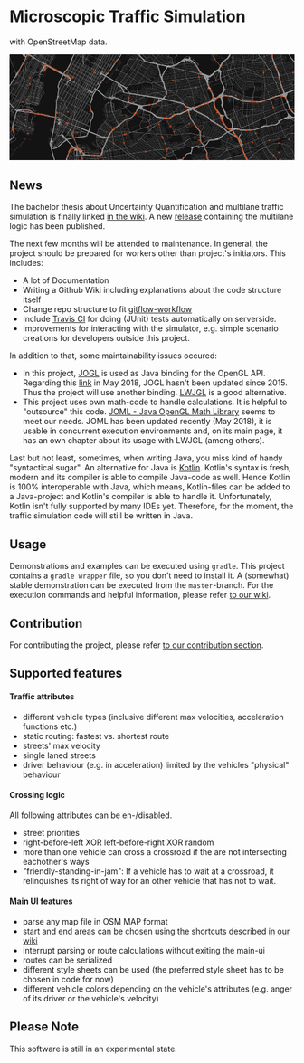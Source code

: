 # Microscopic Traffic Simulation

with OpenStreetMap data.

![Teaser: New York](resources/teaser.png "Teaser: New York")


## News

The bachelor thesis about Uncertainty Quantification and multilane traffic simulation is finally linked [in the wiki](https://github.com/sgs-us/microtrafficsim/wiki/papers#quantifizierung-von-unsicherheiten-in-mikroskopischer-verkehrssimulation).
A new [release](https://github.com/sgs-us/microtrafficsim/releases) containing the multilane logic has been published.

The next few months will be attended to maintenance.
In general, the project should be prepared for workers other than project's initiators.
This includes:
- A lot of Documentation
- Writing a Github Wiki including explanations about the code structure itself
- Change repo structure to fit [gitflow-workflow](https://www.atlassian.com/git/tutorials/comparing-workflows/gitflow-workflow)
- Include [Travis CI](https://travis-ci.org) for doing (JUnit) tests automatically on serverside.
- Improvements for interacting with the simulator, e.g. simple scenario creations for developers outside this project.

In addition to that, some maintainability issues occured:
- In this project, [JOGL](http://jogamp.org/jogl/www/) is used as Java binding for the OpenGL API.
Regarding this [link](http://jogamp.org/deployment/archive/rc/) in May 2018, JOGL hasn't been updated since 2015.
Thus the project will use another binding.
[LWJGL](https://www.lwjgl.org) is a good alternative.
- This project uses own math-code to handle calculations.
It is helpful to "outsource" this code.
[JOML - Java OpenGL Math Library](https://github.com/JOML-CI/JOML) seems to meet our needs.
JOML has been updated recently (May 2018), it is usable in concurrent execution environments and, on its main page, it has an own chapter about its usage with LWJGL (among others).

Last but not least, sometimes, when writing Java, you miss kind of handy "syntactical sugar".
An alternative for Java is [Kotlin](https://kotlinlang.org).
Kotlin's syntax is fresh, modern and its compiler is able to compile Java-code as well.
Hence Kotlin is 100% interoperable with Java, which means, Kotlin-files can be added to a Java-project and Kotlin's compiler is able to handle it.
Unfortunately, Kotlin isn't fully supported by many IDEs yet.
Therefore, for the moment, the traffic simulation code will still be written in Java.


## Usage

Demonstrations and examples can be executed using `gradle`.
This project contains a `gradle wrapper` file, so you don't need to install it.
A (somewhat) stable demonstration can be executed from the `master`-branch.
For the execution commands and helpful information, please refer [to our wiki](https://github.com/sgs-us/microtrafficsim/wiki/Usage#setup-demonstration-and-examples).


## Contribution

For contributing the project, please refer [to our contribution section](CONTRIBUTING.md).


## Supported features

#### Traffic attributes

* different vehicle types (inclusive different max velocities,
acceleration functions etc.)
* static routing: fastest vs. shortest route
* streets' max velocity
* single laned streets
* driver behaviour (e.g. in acceleration) limited by the vehicles
"physical" behaviour


#### Crossing logic

All following attributes can be en-/disabled.
* street priorities
* right-before-left XOR left-before-right XOR random
* more than one vehicle can cross a crossroad if the are not
intersecting eachother's ways
* "friendly-standing-in-jam": If a vehicle has to wait at a crossroad,
it relinquishes its right of way for an other vehicle that has not to
wait.


#### Main UI features

* parse any map file in OSM MAP format
* start and end areas can be chosen using the shortcuts described
[in our wiki](https://github.com/sgs-us/microtrafficsim/wiki/Usage#controls)
* interrupt parsing or route calculations without exiting the main-ui
* routes can be serialized
* different style sheets can be used (the preferred style sheet has to
be chosen in code for now)
* different vehicle colors depending on the vehicle's attributes (e.g.
anger of its driver or the vehicle's velocity)


## Please Note

This software is still in an experimental state.

